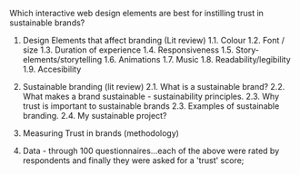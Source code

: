 Which interactive web design elements are best for instilling trust in sustainable brands?

1. Design Elements that affect branding (Lit review)
   1.1. Colour
   1.2. Font / size
   1.3. Duration of experience
   1.4. Responsiveness
   1.5. Story-elements/storytelling
   1.6. Animations
   1.7. Music
   1.8. Readability/legibility
   1.9. Accesibility

2. Sustainable branding (lit review)
   2.1. What is a sustainable brand?
   2.2. What makes a brand sustainable - sustainability principles.
   2.3. Why trust is important to sustainable brands
   2.3. Examples of sustainable branding.
   2.4. My sustainable project?

3. Measuring Trust in brands (methodology)

4. Data - through 100 questionnaires...each of the above were rated by respondents and finally they were asked for a 'trust' score;
